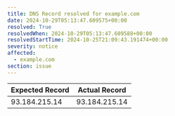 ```yaml
---
title: DNS Record resolved for example.com
date: 2024-10-29T05:13:47.609575+00:00
resolved: True
resolvedWhen: 2024-10-29T05:13:47.609588+00:00
resolvedStartTime: 2024-10-25T21:09:43.191474+00:00
severity: notice
affected:
  - example.com
section: issue
---
```


| Expected Record  | Actual Record  |
|------------------|----------------|
| 93.184.215.14 | 93.184.215.14 |
